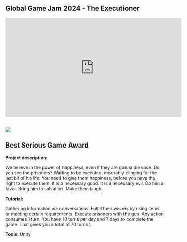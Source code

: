 ## Global Game Jam 2024 - The Executioner

<iframe width="560" height="315" src="https://www.youtube.com/embed/CnHj09bHlmI?si=wQg0EP-ZZ8F4Mn2q" title="YouTube video player" frameborder="0" allow="accelerometer; autoplay; clipboard-write; encrypted-media; gyroscope; picture-in-picture; web-share" allowfullscreen></iframe>

<br><img src="images/TE2CapScreen.png?raw=true"/>

## Best Serious Game Award

**Project description:** 

We believe in the power of happiness, even if they are gonna die soon.
Do you see the prisoners? Waiting to be executed, miserably clinging for the last bit of his life.
You need to give them happiness, before you have the right to execute them.
It is a necessary good. It is a necessary evil.
Do him a favor.
Bring him to salvation.
Make them laugh.

**Tutorial:**

Gathering information via conversations.
Fulfill their wishes by using items or meeting certain requirements.
Execute prisoners with the gun.
Any action consumes 1 turn.
You have 10 turns per day and 7 days to complete the game. That gives you a total of 70 turns.)

**Tools:** Unity

